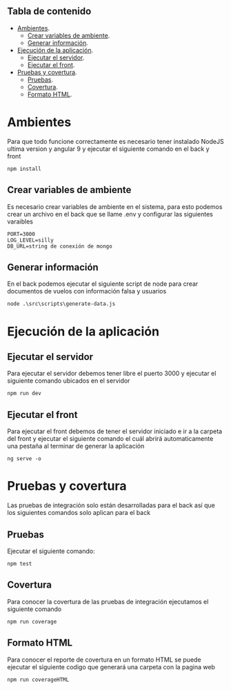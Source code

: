 ## Tabla de contenido

- [Ambientes](#Ambientes).
    - [Crear variables de ambiente](#Crear-variables-de-ambiente).
    - [Generar información](#Generar-información).
- [Ejecución de la aplicación](#Ejecución-de-la-aplicación).
    - [Ejecutar el servidor](#Ejecutar-el-servidor).
    - [Ejecutar el front](#Ejecutar-el-front).
- [Pruebas y covertura](#Pruebas-y-covertura).
    - [Pruebas](#Pruebas).
    - [Covertura](#Covertura).
    - [Formato HTML](#Formato-HTML).

# Ambientes
Para que todo funcione correctamente es necesario tener instalado NodeJS ultima version y angular 9 y ejecutar el siguiente comando en el back y front

`npm install`

## Crear variables de ambiente
Es necesario crear variables de ambiente en el sistema, para esto podemos crear un archivo en el back que se llame .env y configurar las siguientes varaibles

    PORT=3000
    LOG_LEVEL=silly
    DB_URL=string de conexión de mongo

## Generar información
En el back podemos ejecutar el siguiente script de node para crear documentos de vuelos con información falsa y usuarios

`node .\src\scripts\generate-data.js`

# Ejecución de la aplicación

## Ejecutar el servidor
Para ejecutar el servidor debemos tener libre el puerto 3000 y ejecutar el siguiente comando ubicados en el servidor

`npm run dev`

## Ejecutar el front
Para ejecutar el front debemos de tener el servidor iniciado e ir a la carpeta del front y ejecutar el siguiente comando el cuál abrirá automaticamente una pestaña al terminar de generar la aplicación

`ng serve -o`

# Pruebas y covertura
Las pruebas de integración solo están desarrolladas para el back así  que los siguientes comandos solo aplican para el back

## Pruebas
Ejecutar el siguiente comando:

`npm test`

## Covertura
Para conocer la covertura de las pruebas de integración ejecutamos el siguiente comando

`npm run coverage`

## Formato HTML
Para conocer el reporte de covertura en un formato HTML se puede ejecutar el siguiente codigo que generará una carpeta con la pagina web

`npm run coverageHTML`